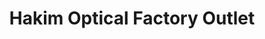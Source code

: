 ---
title: "Hakim Optical Factory Outlet"
url: /north-york/hakim-optical-factory-outlet/
shop: optician
---